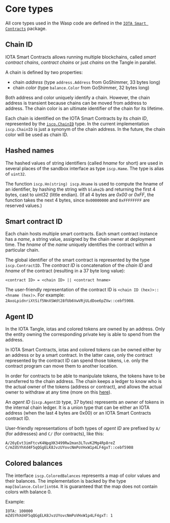 # Core types

All core types used in the Wasp code are defined in the
[`IOTA Smart Contracts`](https://github.com/iotaledger/wasp/tree/master/packages/iscp)
package.


## Chain ID

IOTA Smart Contracts allows running multiple blockchains, called _smart contract chains_, _contract chains_ or just
_chains_ on the Tangle in parallel.

A chain is defined by two properties:

- chain *address* (type `address.Address` from GoShimmer, 33 bytes long)
- chain *color* (type `balance.Color` from GoShimmer, 32 bytes long)

Both address and color uniquely identify a chain. However, the chain address is
transient because chains can be moved from address to address. The chain color
is an ultimate identifier of the chain for its lifetime.

Each chain is identified on the IOTA Smart Contracts by its _chain ID_, represented by the
[`iscp.ChainID`](https://github.com/iotaledger/wasp/blob/master/packages/iscp/chainid/chainid.go)
type. In the current implementation `iscp.ChainID` is just a synonym of
the chain address. In the future, the chain color will be used as chain ID.


## Hashed names

The hashed values of string identifiers (called _hname_ for short) are used in
several places of the sandbox interface as type `iscp.Hame`.  The type is
alias of `uint32`.

The function `iscp.Hn(string) iscp.Hname` is used to compute the
hname of an identifier, by hashing the string with `blake2b` and returning the
first 4 bytes, cast to uint32 (little endian). (If all 4 bytes are _0x00_ or
_0xFF_, the function takes the next 4 bytes, since `0x00000000` and
`0xFFFFFFFF` are reserved values.)


## Smart contract ID

Each chain hosts multiple smart contracts. Each smart contract instance has a
_name_, a string value, assigned by the chain owner at deployment time.  The
_hname_ of the _name_ uniquely identifies the contract within a particular
chain.

The global identifier of the smart contract is represented by the type
`iscp.ContractID`.  The _contract ID_ is concatenation of the _chain ID_
and _hname_ of the contract (resulting in a 37 byte long value):

```
<contract ID> = <chain ID> || <contract hname>
```

The user-friendly representation of the contract ID is `<chain ID (hex)>::<hname (hex)>`.
For example: `2AxoLpidnriXtSif5NnXSWdt28fUb6VwVRjULdDoe6pZVw::cebf5908`.


## Agent ID

In the IOTA Tangle, iotas and colored tokens are owned by an address. Only the
entity owning the corresponding private key is able to spend from the address.

In IOTA Smart Contracts, iotas and colored tokens can be owned either by an address or by a
smart contract. In the latter case, only the contract represented by the
contract ID can spend those tokens, i.e. only the contract program can move
them to another location.

In order for contracts to be able to manipulate tokens, the tokens have to be
transferred to the chain address. The chain keeps a ledger to know who is the
actual owner of the tokens (address or contract), and allows the actual owner
to withdraw at any time (more on this [here](./accounts.md)).

An _agent ID_ (`iscp.AgentID` type, 37 bytes) represents an owner of
tokens in the internal chain ledger. It is a union type that can be either an
IOTA address (when the last 4 bytes are 0x00) or an IOTA Smart Contracts contract ID.

User-friendly representations of both types of _agent ID_ are prefixed by `A/`
(for addresses) and `C/` (for contracts), like this:

```
A/26yEvt3imFtcvK4NpgXK3499Rw2man3LTuvK2Mg4Rp8reZ
C/mZdSYhXd4F5qQGgELK8JvzUYovcNmPoVHxW1p4LF4gxT::cebf5908
```


## Colored balances

The interface `iscp.ColoredBalances` represents a map of color values and
their balances. The implementation is backed by the type `map[balance.Color]int64`.
It is guaranteed that the map does not contain colors with balance 0.

Example:

```
IOTA: 100000
mZdSYhXd4F5qQGgELK8JvzUYovcNmPoVHxW1p4LF4gxT: 1
```

